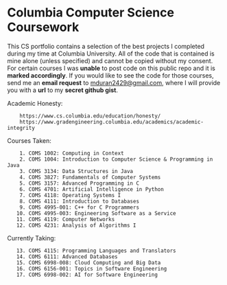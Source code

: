 # Columbia Computer Science Coursework

This CS portfolio contains a selection of the best projects I completed during my time at Columbia University. 
All of the code that is contained is mine alone (unless specified) and cannot be copied without my consent. For
certain courses I was **unable** to post code on this public repo and it is **marked accordingly**. If you would like
to see the code for those courses, send me an **email request** to mduran2429@gmail.com, where I will provide you
with a **url** to my **secret github gist**.

Academic Honesty:  

        https://www.cs.columbia.edu/education/honesty/
        https://www.gradengineering.columbia.edu/academics/academic-integrity

Courses Taken:
        
        1. COMS 1002: Computing in Context    
        2. COMS 1004: Introduction to Computer Science & Programming in Java   
        3. COMS 3134: Data Structures in Java
        4. COMS 3827: Fundamentals of Computer Systems 
        5. COMS 3157: Advanced Programming in C   
        6. COMS 4701: Artificial Intelligence in Python 
        7. COMS 4118: Operating Systems I  
        8. COMS 4111: Introduction to Databases
        9. COMS 4995-001: C++ for C Programmers
       10. COMS 4995-003: Engineering Software as a Service   
       11. COMS 4119: Computer Networks   
       12. COMS 4231: Analysis of Algorithms I  

Currently Taking:

       13. COMS 4115: Programming Languages and Translators    
       14. COMS 6111: Advanced Databases   
       15. COMS 6998-008: Cloud Computing and Big Data   
       16. COMS 6156-001: Topics in Software Engineering   
       17. COMS 6998-002: AI for Software Engineering   

